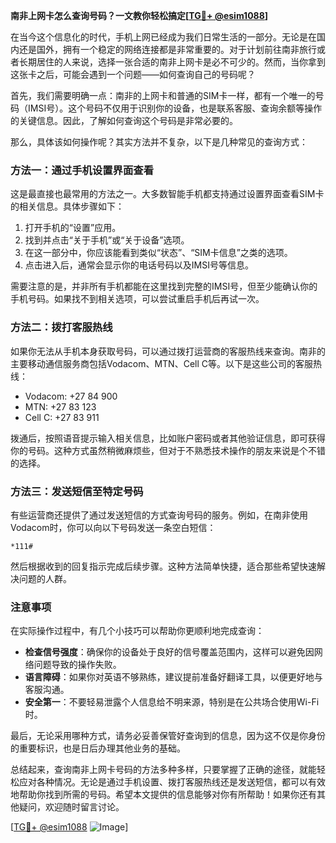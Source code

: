 **南非上网卡怎么查询号码？一文教你轻松搞定[[TG💪+ @esim1088](https://t.me/s/esim1088)]**

在当今这个信息化的时代，手机上网已经成为我们日常生活的一部分。无论是在国内还是国外，拥有一个稳定的网络连接都是非常重要的。对于计划前往南非旅行或者长期居住的人来说，选择一张合适的南非上网卡是必不可少的。然而，当你拿到这张卡之后，可能会遇到一个问题——如何查询自己的号码呢？

首先，我们需要明确一点：南非的上网卡和普通的SIM卡一样，都有一个唯一的号码（IMSI号）。这个号码不仅用于识别你的设备，也是联系客服、查询余额等操作的关键信息。因此，了解如何查询这个号码是非常必要的。

那么，具体该如何操作呢？其实方法并不复杂，以下是几种常见的查询方式：

### 方法一：通过手机设置界面查看

这是最直接也最常用的方法之一。大多数智能手机都支持通过设置界面查看SIM卡的相关信息。具体步骤如下：

1. 打开手机的“设置”应用。
2. 找到并点击“关于手机”或“关于设备”选项。
3. 在这一部分中，你应该能看到类似“状态”、“SIM卡信息”之类的选项。
4. 点击进入后，通常会显示你的电话号码以及IMSI号等信息。

需要注意的是，并非所有手机都能在这里找到完整的IMSI号，但至少能确认你的手机号码。如果找不到相关选项，可以尝试重启手机后再试一次。

### 方法二：拨打客服热线

如果你无法从手机本身获取号码，可以通过拨打运营商的客服热线来查询。南非的主要移动通信服务商包括Vodacom、MTN、Cell C等。以下是这些公司的客服热线：

- Vodacom: +27 84 900
- MTN: +27 83 123
- Cell C: +27 83 911

拨通后，按照语音提示输入相关信息，比如账户密码或者其他验证信息，即可获得你的号码。这种方式虽然稍微麻烦些，但对于不熟悉技术操作的朋友来说是个不错的选择。

### 方法三：发送短信至特定号码

有些运营商还提供了通过发送短信的方式查询号码的服务。例如，在南非使用Vodacom时，你可以向以下号码发送一条空白短信：

```
*111#
```

然后根据收到的回复指示完成后续步骤。这种方法简单快捷，适合那些希望快速解决问题的人群。

### 注意事项

在实际操作过程中，有几个小技巧可以帮助你更顺利地完成查询：

- **检查信号强度**：确保你的设备处于良好的信号覆盖范围内，这样可以避免因网络问题导致的操作失败。
- **语言障碍**：如果你对英语不够熟练，建议提前准备好翻译工具，以便更好地与客服沟通。
- **安全第一**：不要轻易泄露个人信息给不明来源，特别是在公共场合使用Wi-Fi时。

最后，无论采用哪种方式，请务必妥善保管好查询到的信息，因为这不仅是你身份的重要标识，也是日后办理其他业务的基础。

总结起来，查询南非上网卡号码的方法多种多样，只要掌握了正确的途径，就能轻松应对各种情况。无论是通过手机设置、拨打客服热线还是发送短信，都可以有效地帮助你找到所需的号码。希望本文提供的信息能够对你有所帮助！如果你还有其他疑问，欢迎随时留言讨论。

[[TG💪+ @esim1088](https://t.me/s/esim1088) ![Image](https://i.postimg.cc/4NQfJmqS/Snipaste-2025-05-13-00-14-12.png)]